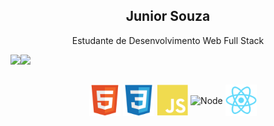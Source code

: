 <h2 align="center">Junior Souza</h2>
 <p align="center">Estudante de Desenvolvimento Web Full Stack</p>

<a href="https://github.com/JuniorSX/github-readme-stats">
  <img height="200em" align="left" src="https://github-readme-stats.vercel.app/api?username=JuniorSX&count_private=true&show_icons=true&theme=transparent" />
</a>
<a href="https://github.com/JuniorSX">
  <img height="200em" src="https://github-readme-stats.vercel.app/api/top-langs/?username=JuniorSX&theme=transparent" />
</a>

##

<p align="center">
  <img align="center" alt="HTML" height="50" width="50" src="https://raw.githubusercontent.com/devicons/devicon/master/icons/html5/html5-original.svg">
  <img align="center" alt="CSS" height="50" width="50" src="https://raw.githubusercontent.com/devicons/devicon/master/icons/css3/css3-original.svg">
  <img align="center" alt="Js" height="50" width="50" src="https://raw.githubusercontent.com/devicons/devicon/master/icons/javascript/javascript-plain.svg">
  <img align="center" alt="Node" height="50" width="50" src="https://cdn.jsdelivr.net/gh/devicons/devicon/icons/nodejs/nodejs-plain.svg">
  <img align="center" alt="React" height="50" width="50" src="https://raw.githubusercontent.com/devicons/devicon/master/icons/react/react-original.svg">
  
</p>
